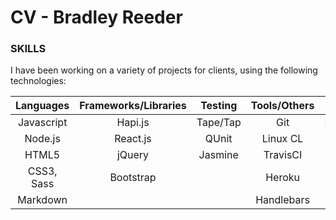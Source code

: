 # CV - Bradley Reeder

### SKILLS

I have been working on a variety of projects for clients, using the following technologies:

| Languages | Frameworks/Libraries | Testing   | Tools/Others | Databases |
|:---------:|:--------------------:|:---------:|:------------:|:---------:|
| Javascript| Hapi.js              | Tape/Tap  | Git          | PostgreSQL|
| Node.js   | React.js             | QUnit     | Linux CL          | Redis   |
| HTML5     | jQuery          | Jasmine     | TravisCI |  |
| CSS3, Sass     | Bootstrap              |       | Heroku  | |
| Markdown       |         |   | Handlebars    | |
